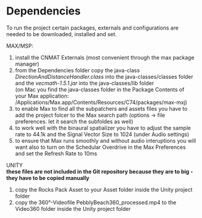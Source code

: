# Dependencies
To run the project certain packages, externals and configurations are needed to be downloaded, installed and set.  


MAX/MSP:
1. install the CNMAT Externals (most convenient through the max package manager)
2. from the Dependencies folder copy the java-class *DirectionAndDistanceHandler.class* into the java-classes/classes folder and the *vecmath-1.5.1.jar* into the java-classes/lib folder  
    (on Mac you find the java-classes folder in the Package Contents of your Max application: /Applications/Max.app/Contents/Resources/C74/packages/max-mxj)
3. to enable Max to find all the subpatchers and assets files you have to add the project folcer to the Max search path (options -> file preferences. let it search the subfoldes as well)
4. to work well with the binaural spatializer you have to adjust the sample rate to 44.1k and the Signal Vector Size to 1024 (under Audio settings)
5. to ensure that Max runs smoothly and without audio interuptions you will want also to turn on the Schedular Overdrive in the Max Preferences and set the Refresh Rate to 10ms  


UNITY  
**these files are not included in the Git repository because they are to big - they have to be copied manually**
1. copy the Rocks Pack Asset to your Asset folder inside the Unity project folder
2. copy the 360°-Videofile PebblyBeach360_processed.mp4 to the Video360 folder inside the Unity project folder
